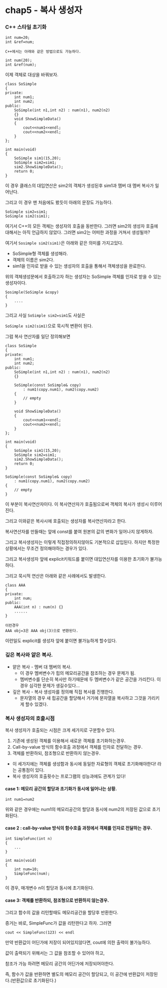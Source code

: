 # chap5 - 복사 생성자

### C++ 스타일 초기화

```
int num=20;
int &ref=num;

C++에서는 아래와 같은 방법으로도 가능하다.

int num(20);
int &ref(num);
```

이제 객체로 대상을 바꿔보자.

```
class SoSimple
{
private:
    int num1;
    int num2;
public:
    SoSimple(int n1,int n2) : num(n1), num2(n2)
    {}
    void ShowSimpleData()
    {
        cout<<num1<<endl;
        cout<<num2<<endl;
    }
};

int main(void)
{
    SoSimple sim1(15,20);
    SoSimple sim2=sim1;
    sim2.ShowSimpleData();
    return 0;
}
```
이 경우 클래스의 대입연산은 sim2의 객체가 생성된후 sim1과 멤버 대 멤버 복사가 일어난다.

그리고 이 경우 맨 처음에도 봤듯이 아래의 문장도 가능하다.

```
SoSimple sim2=sim1;
SoSimple sim2(sim1);
```

여기서 C++의 모든 객체는 생성자의 호출을 동반한다. 그러면 sim2의 생성자 호출에 대해서는 아직 언급하지 않았다. 그러면 sim2는 어떠한 과정을 거쳐서 생성될까?

여기서 `Sosimple sim2(sim1)`은 아래와 같은 의미를 가지고있다.
- SoSimple형 객체를 생성해라.
- 객체의 이름은 sim2다.
- sim1을 인자로 받을 수 있는 생성자의 호출을 통해서 객체생성을 완료한다.

위의 객체생성문에서 호출하고자 하는 생성자는 SoSimple 객체를 인자로 받을 수 있는 생성자이다.

```
Sosimple(SoSimple &copy)
{
    ....
}
```

그리고 사실 `SoSimple sim2=sim1`도 사실은

`SoSimple sim2(sim1)`으로 묵시적 변환이 된다.

그럼 복사 연산자를 일단 정의해보면

```
class SoSimple
{
private:
    int num1;
    int num2;
public:
    SoSimple(int n1,int n2) : num(n1), num2(n2)
    {}

    SoSimple(const SoSimple& copy)
        : num1(copy.num1), num2(copy.num2)
    {
        // empty
    }

    void ShowSimpleData()
    {
        cout<<num1<<endl;
        cout<<num2<<endl;
    }
};

int main(void)
{
    SoSimple sim1(15,20);
    SoSimple sim2=sim1;
    sim2.ShowSimpleData();
    return 0;
}
```
```
SoSimple(const SoSimple& copy)
    : num1(copy.num1), num2(copy.num2)
{
    // empty
}
```

이 부분이 복사연산자이다. 이 복사연산자가 호출됨으로써 객체의 복사가 생성시 이루어진다.

그리고 이와같은 복사시에 호출되는 생성자를 복사연산자라고 한다.

복사연산자를 만들때는 앞에 const를 붙여 원본의 값의 변화가 일어나지 않게하자.

그리고 복사생성자는 이렇게 직접정의하지않아도 기본적으로 삽입된다. 하지만 특정한 상황에서는 무조건 정의해야하는 경우가 있다.

그리고 복사생성자 앞에 explicit키워드를 붙이면 대입연산자를 이용한 초기화가 불가능하다.

그리고 묵시적 연산은 아래와 같은 사례에서도 발생한다.

```
class AAA
{
private:
    int num;
public:
    AAA(int n) : num(n) {}
    ......
}

이런경우
AAA obj=3은 AAA obj(3)으로 변환된다.
```

이런일도 explicit를 생성자 앞에 붙이면 불가능하게 할수있다.

### 깊은 복사와 얕은 복사.

- 얕은 복사 - 멤버 대 멤버의 복사.
    - 이 경우 멤버변수가 힙의 메모리공간을 참조하는 경우 문제가 됨.
    - 멤버변수를 단순히 복사만 하기때문에 두 멤버변수가 같은 공간을 가리킨다. 이 경우 심각한 문제가 생길수있다...
- 깊은 복사 - 복사 생성자를 정의해 직접 복사를 진행한다.
    - 문자열의 경우 새 힙공간을 할당해서 거기에 문자열을 복사하고 그것을 가리키게 할수 있겠다.

### 복사 생성자의 호출시점

복사 생성자가 호출되는 시점은 크게 세가지로 구분할수 있다.

1. 기존에 생성된 객체를 이용해서 새로운 객체를 초기화하는경우.
2. Call-by-value 방식의 함수호출 과정에서 객체를 인자로 전달하는 경우.
3. 객체를 반환하되, 참조형으로 반환하지 않는경우.

- 이 세가지에는 객체를 생성함과 동시에 동일한 자료형의 객체로 초기화해야한다! 라는 공통점이 있다.
- 복사 생성자의 호출횟수는 프로그램의 성능과에도 관계가 있다!

#### case 1: 메모리 공간의 할당과 초기화가 동시에 일어나는 상황.

`int num1=num2`

위와 같은 경우에는 num1의 메모리공간의 할당과 동시에 num2의 저장된 값으로 초기화된다.

#### case 2 : call-by-value 방식의 함수호출 과정에서 객체를 인자로 전달하는 경우.
```
int SimpleFunc(int n)
{
    ...
}

int main(void)
{
    int num=10;
    SimpleFunc(num);
}
```

이 경우, 매개변수 n이 할당과 동시에 초기화된다.

#### case 3: 객체를 반환하되, 참조형으로 반환하지 않는경우.

그리고 함수의 값을 리턴할때도 메모리공간을 할당후 반환한다.

증거는 바로, SimpleFunc가 값을 리턴한다고 하자. 그러면

`cout << SimpleFunc(123) << endl`

만약 반환값이 어딘가에 저장이 되어있지않다면, cout에 의한 출력이 불가능하다.

값이 출력되기 위해서는 그 값을 참조할 수 있어야 하고,

참조가 가능 하려면 메모리 공간의 어딘가에 저장되어야한다.

즉, 함수가 값을 반환하면 별도의 메모리 공간이 할당되고, 이 공간에 반환값이 저장된다.(반환값으로
초기화된다.)

